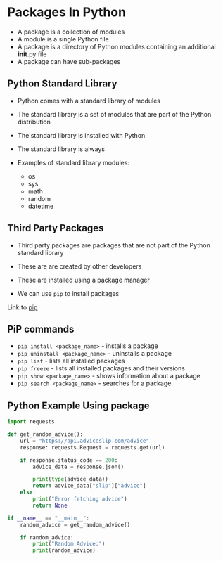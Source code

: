 # Packages In Python

- A package is a collection of modules
- A module is a single Python file
- A package is a directory of Python modules containing an additional __init__.py file
- A package can have sub-packages

## Python Standard Library
- Python comes with a standard library of modules
- The standard library is a set of modules that are part of the Python distribution
- The standard library is installed with Python
- The standard library is always 

- Examples of standard library modules:
    - os
    - sys
    - math
    - random
    - datetime
    

## Third Party Packages

- Third party packages are packages that are not part of the Python standard library
- These are are created by other developers
- These are installed using a package manager

- We can use `pip` to install packages

Link to [pip](https://pypi.org/project/pip/)

## PiP commands
- `pip install <package_name>` - installs a package
- `pip uninstall <package_name>` - uninstalls a package
- `pip list` - lists all installed packages
- `pip freeze` - lists all installed packages and their versions
- `pip show <package_name>` - shows information about a package
- `pip search <package_name>` - searches for a package



## Python Example Using package

```python
import requests

def get_random_advice():
    url = "https://api.adviceslip.com/advice"
    response: requests.Request = requests.get(url)

    if response.status_code == 200:
        advice_data = response.json()

        print(type(advice_data))
        return advice_data["slip"]["advice"]
    else:
        print("Error fetching advice")
        return None

if __name__ == "__main__":
    random_advice = get_random_advice()

    if random_advice:
        print("Random Advice:")
        print(random_advice)

```